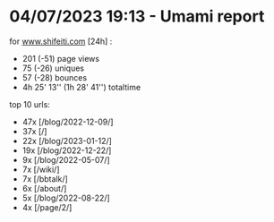 # 04/07/2023 19:13 - Umami report
for www.shifeiti.com [24h] :

 - 201 (-51) page views
 - 75 (-26) uniques
 - 57 (-28) bounces
 - 4h 25' 13'' (1h 28' 41'') totaltime


top 10 urls:
 - 47x [/blog/2022-12-09/]
 - 37x [/]
 - 22x [/blog/2023-01-12/]
 - 19x [/blog/2022-12-22/]
 - 9x [/blog/2022-05-07/]
 - 7x [/wiki/]
 - 7x [/bbtalk/]
 - 6x [/about/]
 - 5x [/blog/2022-08-22/]
 - 4x [/page/2/]



